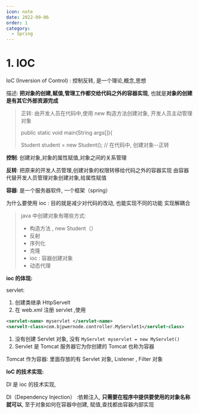 ```yaml
---
icon: note
date: 2022-09-06
order: 1
category:
  - Spring
---
```


# 1. IOC

IoC (Inversion of Control) : 控制反转, 是一个理论,概念,思想

描述: **把对象的创建,赋值,管理工作都交给代码之外的容器实现**, 也就是**对象的创建是有其它外部资源完成**

> 正转: 由开发人员在代码中,使用 new 构造方法创建对象, 开发人员主动管理对象
>
> public static void main(String args[]){
>
> Student student = new Student(); // 在代码中, 创建对象--正转

**控制**: 创建对象,对象的属性赋值,对象之间的关系管理

**反转**: 把原来的开发人员管理,创建对象的权限转移给代码之外的容器实现 由容器代替开发人员管理对象创建对象,给属性赋值

**容器**: 是一个服务器软件, 一个框架（spring）

为什么要使用 ioc : 目的就是减少对代码的改动, 也能实现不同的功能 实现解耦合

> java 中创建对象有哪些方式:
>
> - 构造方法 , new Student（）
> - 反射
> - 序列化
> - 克隆
> - ioc : 容器创建对象
> - 动态代理

**ioc 的体现:**

servlet:

1. 创建类继承 HttpServelt
2. 在 web.xml 注册 servlet ,使用

```xml
<servlet-name> myservlet </servlet-name>
<servelt-class>com.bjpwernode.controller.MyServlet1</servlet-class>
```

1. 没有创建 Servlet 对象, 没有 `MyServlet myservlet = new MyServlet()`
2. Servlet 是 Tomcat 服务器它为你创建的 Tomcat 也称为容器

Tomcat 作为容器: 里面存放的有 Servlet 对象, Listener , Filter 对象

**IoC 的技术实现:**

DI 是 ioc 的技术实现,

DI（Dependency Injection） :依赖注入, **只需要在程序中提供要使用的对象名称就可以**, 至于对象如何在容器中创建, 赋值,查找都由容器内部实现
